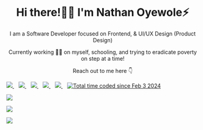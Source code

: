 <p align="center">
  <h1 align='center'>Hi there!👋🏾 I'm Nathan Oyewole⚡</h1> 
  <p align="center"> I am a Software Developer focused on Frontend, & UI/UX Design (Product Design)</p>
  <p align='center'>Currently working 👨‍🍳 on myself, schooling, and trying to eradicate poverty on step at a time!</p>
  <p align='center'> Reach out to me here 👇</p>
</p>
<a href="https://www.linkedin.com/in/NathanOyewole/" target="_blank">
  <img src="https://img.shields.io/badge/linkedin-%230077B5.svg?&style=for-the-badge&logo=linkedin&logoColor=white" />
</a>&nbsp;&nbsp;
<a href="https://twitter.com/NathanOyewole" target="_blank">
  <img src="https://img.shields.io/badge/twitter-%231DA1F2.svg?&style=for-the-badge&logo=twitter&logoColor=white" />
</a>&nbsp;&nbsp;
<a href="mailto:nathanoyewole7@gmail.com" target="_blank">
  <img src="https://img.shields.io/badge/email me-%23D14836.svg?&style=for-the-badge&logo=gmail&logoColor=white" />
</a>&nbsp;&nbsp;
<a href="https://komarev.com/ghpvc/?username=NathanOyewole&label=PROFILE+VIEWS">
    <img src="https://komarev.com/ghpvc/?username=nathanoyewole&label=PROFILE+VIEWS&style=for-the-badge&color=green" />
  </a>&nbsp;&nbsp;
  <a href="https://wa.me/2347089749447?text=Hello+Nathan" target="_blank">
  <img src="https://img.shields.io/badge/WHATSAPP-%2325D366.svg?&style=for-the-badge&logo=whatsapp&logoColor=white" />
</a>&nbsp;&nbsp;
<a href="https://wakatime.com/@018d6ff5-521f-45a3-8076-844d41751c14"><img src="https://wakatime.com/badge/user/018d6ff5-521f-45a3-8076-844d41751c14.svg" alt="Total time coded since Feb 3 2024" /></a>
   <p align = "left">
  <img src = "https://github-readme-stats.vercel.app/api?username=nathanoyewole&show_icons=true&theme=tokyonight&line_height=25">
  </p>
  <p align = "left">
  <img src = "https://github-readme-stats.vercel.app/api/top-langs/?username=nathanoyewole&langs_count=6&layout=compact">
  </p>
  <p align="left">
   <img src = "http://github-readme-streak-stats.herokuapp.com?user=nathanoyewole&theme=blueberry&date_format=M%20j%5B%2C%20Y%5D">
</p>
